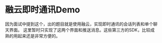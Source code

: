 # 融云即时通讯Demo

  因为面试中提到这个，出的题目就是使用融云，实现即时通讯的会话列表和单个聊天界面。
这里暂时只实现了这两个界面和推送消息。这些第三方的SDK，比较成熟的用起来还是非常方便的。
